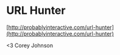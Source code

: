 <!--
id: 3724786851
link: http://tumblr.atmos.org/post/3724786851/url-hunter
slug: url-hunter
date: Tue Mar 08 2011 09:39:32 GMT-0800 (PST)
publish: 2011-03-08
tags: 
title: URL Hunter
-->


URL Hunter
==========

[http://probablyinteractive.com/url-hunter](http://probablyinteractive.com/url-hunter)

\<3 Corey Johnson

